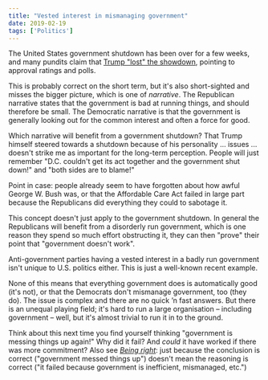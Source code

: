```yaml
---
title: "Vested interest in mismanaging government"
date: 2019-02-19
tags: ['Politics']
---
```


The United States government shutdown has been over for a few weeks, and many
pundits claim that [Trump "lost" the
showdown](https://en.wikipedia.org/wiki/2018%E2%80%9319_United_States_federal_government_shutdown#Public_opinion),
pointing to approval ratings and polls.

This is probably correct on the short term, but it's also short-sighted and
misses the bigger picture, which is one of *narrative*. The Republican narrative
states that the government is bad at running things, and should therefore be
small. The Democratic narrative is that the government is generally looking out
for the common interest and often a force for good.

Which narrative will benefit from a government shutdown? That Trump himself
steered towards a shutdown because of his personality ... issues ... doesn't
strike me as important for the long-term perception. People will just remember
"D.C. couldn't get its act together and the government shut down!" and "both
sides are to blame!"

Point in case: people already seem to have forgotten about how awful George W.
Bush was, or that the Affordable Care Act failed in large part because the
Republicans did everything they could to sabotage it.

This concept doesn't just apply to the government shutdown. In general the
Republicans will benefit from a disorderly run government, which is one reason
they spend so much effort obstructing it, they can then "prove" their point that
"government doesn't work".

Anti-government parties having a vested interest in a badly run government isn't
unique to U.S. politics either. This is just a well-known recent example.

None of this means that everything government does is automatically good (it's
not), or that the Democrats don't mismanage government, too (they do). The issue
is complex and there are no quick ’n fast answers. But there is an unequal
playing field; it's hard to run a large organisation – including government –
well, but it's almost trivial to run it in to the ground.

Think about this next time you find yourself thinking "government is messing
things up again!" Why did it fail? And *could* it have worked if there was more
commitment?
Also see [*Being right*](/being-right.html): just because the conclusion
is correct ("government messed things up") doesn't mean the reasoning is correct
("it failed because government is inefficient, mismanaged, etc.")
